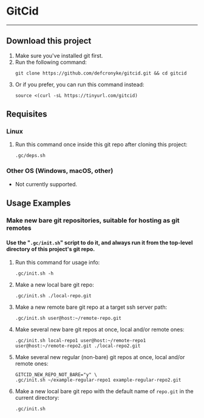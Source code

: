 # GitCid  
--------  
  
## Download this project  
  
1. Make sure you've installed git first.
1. Run the following command:
    ```shell
    git clone https://github.com/defcronyke/gitcid.git && cd gitcid
    ```
1. Or if you prefer, you can run this command instead:
    ```shell
    source <(curl -sL https://tinyurl.com/gitcid)
    ```
  
## Requisites  
  
### Linux  
  
1. Run this command once inside this git repo after cloning this project:
    ```shell
    .gc/deps.sh
    ```
  
### Other OS (Windows, macOS, other)  

* Not currently supported.
  
## Usage Examples  
  
### Make new bare git repositories, suitable for hosting as git remotes

#### Use the "`.gc/init.sh`" script to do it, and always run it from the top-level directory of this project's git repo.

1. Run this command for usage info:
    ```shell
    .gc/init.sh -h
    ```
1. Make a new local bare git repo:
    ```shell
    .gc/init.sh ./local-repo.git
    ```
1. Make a new remote bare git repo at a target ssh server path:
    ```shell
    .gc/init.sh user@host:~/remote-repo.git
    ```
1. Make several new bare git repos at once, local and/or remote ones:
    ```shell
    .gc/init.sh local-repo1 user@host:~/remote-repo1 user@host:~/remote-repo2.git ./local-repo2.git
    ```
1. Make several new regular (non-bare) git repos at once, local and/or remote ones:
    ```shell
    GITCID_NEW_REPO_NOT_BARE="y" \
    .gc/init.sh ~/example-regular-repo1 example-regular-repo2.git
    ```
1. Make a new local bare git repo with the default name of `repo.git` in the current directory:
    ```shell
    .gc/init.sh
    ```
